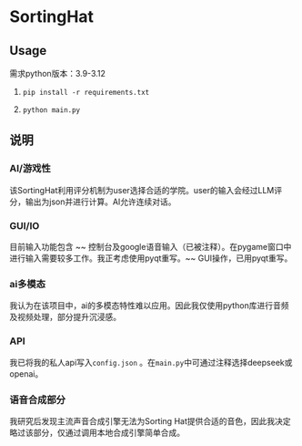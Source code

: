 # SortingHat

## Usage
需求python版本：3.9-3.12

1. `pip install -r requirements.txt`

2. `python main.py`

## 说明

### AI/游戏性

该SortingHat利用评分机制为user选择合适的学院。user的输入会经过LLM评分，输出为json并进行计算。AI允许连续对话。

### GUI/IO

目前输入功能包含 ~~ 控制台及google语音输入（已被注释）。在pygame窗口中进行输入需要较多工作。我正考虑使用pyqt重写。~~ GUI操作，已用pyqt重写。

### ai多模态

我认为在该项目中，ai的多模态特性难以应用。因此我仅使用python库进行音频及视频处理，部分提升沉浸感。

### API
我已将我的私人api写入`config.json` 。在`main.py`中可通过注释选择deepseek或openai。

### 语音合成部分

我研究后发现主流声音合成引擎无法为Sorting Hat提供合适的音色，因此我决定略过该部分，仅通过调用本地合成引擎简单合成。
